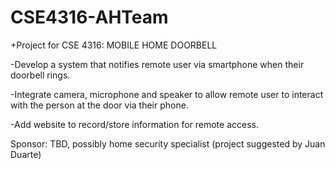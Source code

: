 CSE4316-AHTeam
==============
+Project for CSE 4316: MOBILE HOME DOORBELL

-Develop a system that notifies remote user via smartphone when their doorbell rings.

-Integrate camera, microphone and speaker to allow remote user to interact with the person at the door via their phone.

-Add website to record/store information for remote access.

Sponsor:  TBD, possibly home security specialist (project suggested by Juan Duarte)

